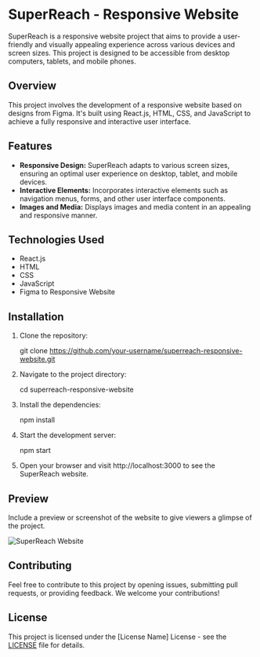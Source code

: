 # SuperReach - Responsive Website

SuperReach is a responsive website project that aims to provide a user-friendly and visually appealing experience across various devices and screen sizes. This project is designed to be accessible from desktop computers, tablets, and mobile phones.

## Overview

This project involves the development of a responsive website based on designs from Figma. It's built using React.js, HTML, CSS, and JavaScript to achieve a fully responsive and interactive user interface.

## Features

- **Responsive Design:** SuperReach adapts to various screen sizes, ensuring an optimal user experience on desktop, tablet, and mobile devices.
- **Interactive Elements:** Incorporates interactive elements such as navigation menus, forms, and other user interface components.
- **Images and Media:** Displays images and media content in an appealing and responsive manner.

## Technologies Used

- React.js
- HTML
- CSS
- JavaScript
- Figma to Responsive Website

## Installation

1. Clone the repository:

  
   git clone https://github.com/your-username/superreach-responsive-website.git
  

2. Navigate to the project directory:

 
   cd superreach-responsive-website


3. Install the dependencies:

  
   npm install
 

4. Start the development server:

   
   npm start


5. Open your browser and visit http://localhost:3000 to see the SuperReach website.

## Preview

Include a preview or screenshot of the website to give viewers a glimpse of the project.

![SuperReach Website](link-to-image)

## Contributing

Feel free to contribute to this project by opening issues, submitting pull requests, or providing feedback. We welcome your contributions!

## License

This project is licensed under the [License Name] License - see the [LICENSE](LICENSE) file for details.

